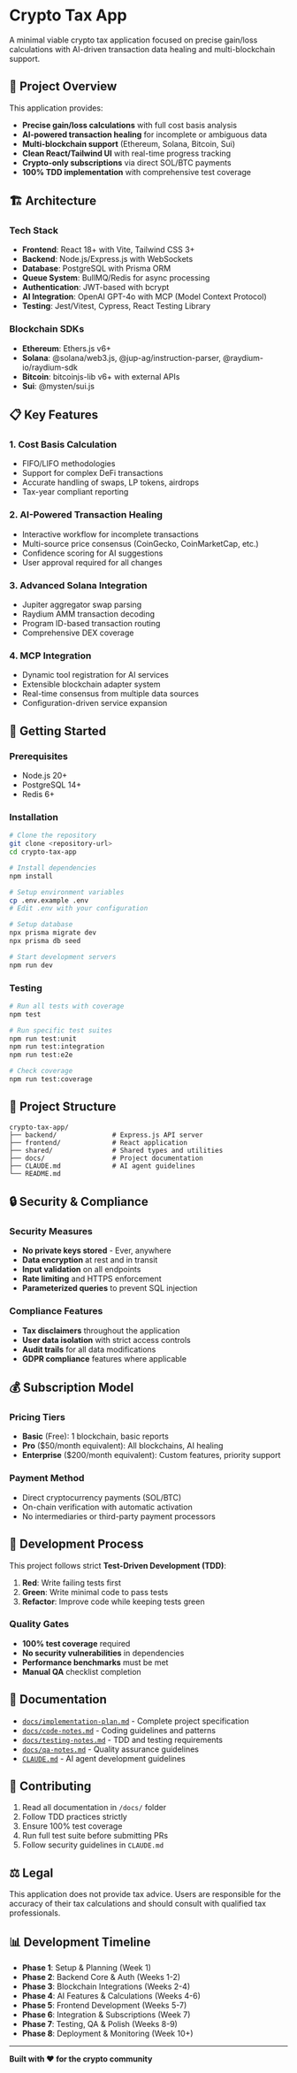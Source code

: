 # Crypto Tax App

A minimal viable crypto tax application focused on precise gain/loss calculations with AI-driven transaction data healing and multi-blockchain support.

## 🎯 Project Overview

This application provides:
- **Precise gain/loss calculations** with full cost basis analysis
- **AI-powered transaction healing** for incomplete or ambiguous data
- **Multi-blockchain support** (Ethereum, Solana, Bitcoin, Sui)
- **Clean React/Tailwind UI** with real-time progress tracking
- **Crypto-only subscriptions** via direct SOL/BTC payments
- **100% TDD implementation** with comprehensive test coverage

## 🏗️ Architecture

### Tech Stack
- **Frontend**: React 18+ with Vite, Tailwind CSS 3+
- **Backend**: Node.js/Express.js with WebSockets
- **Database**: PostgreSQL with Prisma ORM
- **Queue System**: BullMQ/Redis for async processing
- **Authentication**: JWT-based with bcrypt
- **AI Integration**: OpenAI GPT-4o with MCP (Model Context Protocol)
- **Testing**: Jest/Vitest, Cypress, React Testing Library

### Blockchain SDKs
- **Ethereum**: Ethers.js v6+
- **Solana**: @solana/web3.js, @jup-ag/instruction-parser, @raydium-io/raydium-sdk
- **Bitcoin**: bitcoinjs-lib v6+ with external APIs
- **Sui**: @mysten/sui.js

## 📋 Key Features

### 1. Cost Basis Calculation
- FIFO/LIFO methodologies
- Support for complex DeFi transactions
- Accurate handling of swaps, LP tokens, airdrops
- Tax-year compliant reporting

### 2. AI-Powered Transaction Healing
- Interactive workflow for incomplete transactions
- Multi-source price consensus (CoinGecko, CoinMarketCap, etc.)
- Confidence scoring for AI suggestions
- User approval required for all changes

### 3. Advanced Solana Integration
- Jupiter aggregator swap parsing
- Raydium AMM transaction decoding
- Program ID-based transaction routing
- Comprehensive DEX coverage

### 4. MCP Integration
- Dynamic tool registration for AI services
- Extensible blockchain adapter system
- Real-time consensus from multiple data sources
- Configuration-driven service expansion

## 🚀 Getting Started

### Prerequisites
- Node.js 20+
- PostgreSQL 14+
- Redis 6+

### Installation

```bash
# Clone the repository
git clone <repository-url>
cd crypto-tax-app

# Install dependencies
npm install

# Setup environment variables
cp .env.example .env
# Edit .env with your configuration

# Setup database
npx prisma migrate dev
npx prisma db seed

# Start development servers
npm run dev
```

### Testing

```bash
# Run all tests with coverage
npm test

# Run specific test suites
npm run test:unit
npm run test:integration
npm run test:e2e

# Check coverage
npm run test:coverage
```

## 📁 Project Structure

```
crypto-tax-app/
├── backend/              # Express.js API server
├── frontend/             # React application
├── shared/               # Shared types and utilities
├── docs/                 # Project documentation
├── CLAUDE.md             # AI agent guidelines
└── README.md
```

## 🔒 Security & Compliance

### Security Measures
- **No private keys stored** - Ever, anywhere
- **Data encryption** at rest and in transit
- **Input validation** on all endpoints
- **Rate limiting** and HTTPS enforcement
- **Parameterized queries** to prevent SQL injection

### Compliance Features
- **Tax disclaimers** throughout the application
- **User data isolation** with strict access controls
- **Audit trails** for all data modifications
- **GDPR compliance** features where applicable

## 💰 Subscription Model

### Pricing Tiers
- **Basic** (Free): 1 blockchain, basic reports
- **Pro** ($50/month equivalent): All blockchains, AI healing
- **Enterprise** ($200/month equivalent): Custom features, priority support

### Payment Method
- Direct cryptocurrency payments (SOL/BTC)
- On-chain verification with automatic activation
- No intermediaries or third-party payment processors

## 🧪 Development Process

This project follows strict **Test-Driven Development (TDD)**:

1. **Red**: Write failing tests first
2. **Green**: Write minimal code to pass tests
3. **Refactor**: Improve code while keeping tests green

### Quality Gates
- **100% test coverage** required
- **No security vulnerabilities** in dependencies
- **Performance benchmarks** must be met
- **Manual QA** checklist completion

## 📖 Documentation

- [`docs/implementation-plan.md`](docs/implementation-plan.md) - Complete project specification
- [`docs/code-notes.md`](docs/code-notes.md) - Coding guidelines and patterns
- [`docs/testing-notes.md`](docs/testing-notes.md) - TDD and testing requirements
- [`docs/qa-notes.md`](docs/qa-notes.md) - Quality assurance guidelines
- [`CLAUDE.md`](CLAUDE.md) - AI agent development guidelines

## 🤝 Contributing

1. Read all documentation in `/docs/` folder
2. Follow TDD practices strictly
3. Ensure 100% test coverage
4. Run full test suite before submitting PRs
5. Follow security guidelines in `CLAUDE.md`

## ⚖️ Legal

This application does not provide tax advice. Users are responsible for the accuracy of their tax calculations and should consult with qualified tax professionals.

## 📊 Development Timeline

- **Phase 1**: Setup & Planning (Week 1)
- **Phase 2**: Backend Core & Auth (Weeks 1-2)
- **Phase 3**: Blockchain Integrations (Weeks 2-4)
- **Phase 4**: AI Features & Calculations (Weeks 4-6)
- **Phase 5**: Frontend Development (Weeks 5-7)
- **Phase 6**: Integration & Subscriptions (Week 7)
- **Phase 7**: Testing, QA & Polish (Weeks 8-9)
- **Phase 8**: Deployment & Monitoring (Week 10+)

---

**Built with ❤️ for the crypto community**